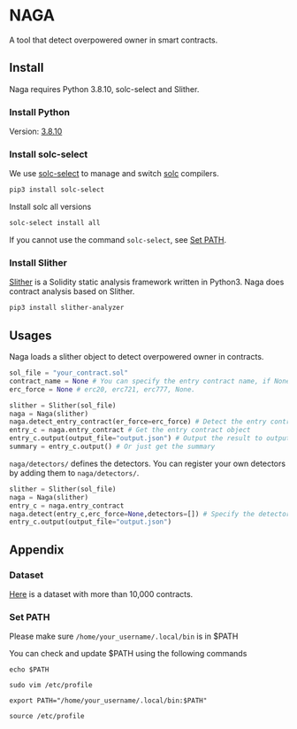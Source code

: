 # NAGA
A tool that detect overpowered owner in smart contracts.


## Install
Naga requires Python 3.8.10, solc-select and Slither.

### Install Python
Version: [3.8.10](https://www.python.org/downloads/release/python-3810/)

### Install solc-select
We use [solc-select](https://github.com/crytic/solc-select) to manage and switch [solc](https://github.com/ethereum/solidity) compilers.

```bash
pip3 install solc-select
```
Install solc all versions
```bash
solc-select install all
```

If you cannot use the command `solc-select`, see [Set PATH](#set-path).

### Install Slither
[Slither](https://github.com/crytic/slither) is a Solidity static analysis framework written in Python3.
Naga does contract analysis based on Slither.
```bash
pip3 install slither-analyzer
```

## Usages
Naga loads a slither object to detect overpowered owner in contracts.

```python
sol_file = "your_contract.sol"
contract_name = None # You can specify the entry contract name, if None, Naga will automatically try to find the entry contract.
erc_force = None # erc20, erc721, erc777, None.

slither = Slither(sol_file)
naga = Naga(slither)
naga.detect_entry_contract(er_force=erc_force) # Detect the entry contract
entry_c = naga.entry_contract # Get the entry contract object
entry_c.output(output_file="output.json") # Output the result to output.json
summary = entry_c.output() # Or just get the summary
```

`naga/detectors/` defines the detectors.
You can register your own detectors by adding them to `naga/detectors/`.

```python
slither = Slither(sol_file)
naga = Naga(slither)
entry_c = naga.entry_contract
naga.detect(entry_c,erc_force=None,detectors=[]) # Specify the detectors you want to use
entry_c.output(output_file="output.json")
```


## Appendix
### Dataset
[Here](https://github.com/d0scoo1/naga_contracts) is a dataset with more than 10,000 contracts.

### Set PATH
Please make sure
`/home/your_username/.local/bin`
is in $PATH

You can check and update $PATH using the following commands

`echo $PATH`

`sudo vim /etc/profile`

`export PATH="/home/your_username/.local/bin:$PATH"`

`source /etc/profile`